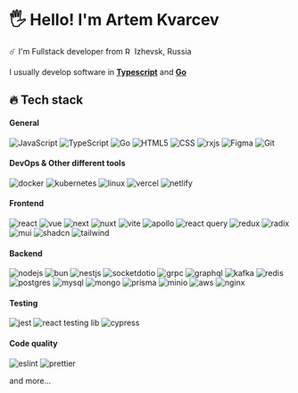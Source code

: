 <h1 align="left">🖐 Hello! I'm Artem Kvarcev</h1>

<p align="left">☄️ I'm Fullstack developer from <img src="https://cdn-icons-png.flaticon.com/512/197/197408.png" width="13" alt='Russia'> Izhevsk, Russia </p>

<p>
  I usually develop software in <a href="https://www.typescriptlang.org/" target="_blank"><b>Typescript</b></a> and <a href="https://go.dev/" target="_blank"><b>Go</b></a>
</p>

<h2 align="left" id="kvarcev-stack">🔥 Tech stack</h2>
<h4>General</h4>
<p>
  <img alt="JavaScript" src="https://img.shields.io/badge/-JavaScript-efd81c?style=for-the-badge&logo=javascript&logoColor=black" />
  <img alt="TypeScript" src="https://img.shields.io/badge/-TypeScript-2F74C0?style=for-the-badge&logo=typescript&logoColor=white" />
  <img alt="Go" src="https://img.shields.io/badge/-go-00A6D0?style=for-the-badge&logo=go&logoColor=white" />
  <img alt="HTML5" src="https://img.shields.io/badge/-html-F16429?style=for-the-badge&logo=html5&logoColor=white" />
  <img alt="CSS" src="https://img.shields.io/badge/-css-1572B6?style=for-the-badge&logo=css3&logoColor=white" />
  <img alt="rxjs" src="https://img.shields.io/badge/-rxjs-B7178C?style=for-the-badge&logo=reactivex&logoColor=white" />
  <img alt="Figma" src="https://img.shields.io/badge/-figma-A259FF?style=for-the-badge&logo=figma&logoColor=white" />
  <img alt="Git" src="https://img.shields.io/badge/-git-F34F29?style=for-the-badge&logo=git&logoColor=white" />
</p>

<h4>DevOps & Other different tools</h4>
<p>
  <img alt="docker" src="https://img.shields.io/badge/-docker-31798E?style=for-the-badge&logo=docker&logoColor=white" />  
  <img alt="kubernetes" src="https://img.shields.io/badge/-kubernetes-326CE5?style=for-the-badge&logo=kubernetes&logoColor=white" />
  <img alt="linux" src="https://img.shields.io/badge/-linux-FCC624?style=for-the-badge&logo=linux&logoColor=black" />
  <img alt="vercel" src="https://img.shields.io/badge/-vercel-000000?style=for-the-badge&logo=vercel&logoColor=white" />
  <img alt="netlify" src="https://img.shields.io/badge/-netlify-00C7B7?style=for-the-badge&logo=netlify&logoColor=white" />
</p>


<h4>Frontend</h4>
<p>
  <img alt="react" src="https://img.shields.io/badge/-React-45b8d8?style=for-the-badge&logo=react&logoColor=white" />
  <img alt="vue" src="https://img.shields.io/badge/-vue-42b883?style=for-the-badge&logo=vuedotjs&logoColor=white" />
  <img alt="next" src="https://img.shields.io/badge/-next-000000?style=for-the-badge&logo=nextdotjs&logoColor=white" />
  <img alt="nuxt" src="https://img.shields.io/badge/-nuxt-00dc82?style=for-the-badge&logo=nuxt&logoColor=white" />
  <img alt="vite" src="https://img.shields.io/badge/-vite-646CFF?style=for-the-badge&logo=vite&logoColor=white" />
  <img alt="apollo" src="https://img.shields.io/badge/-apollo-311C87?style=for-the-badge&logo=apollographql&logoColor=white" />
  <img alt="react query" src="https://img.shields.io/badge/-tanstack query-FF4154?style=for-the-badge&logo=reactquery&logoColor=white" />
  <img alt="redux" src="https://img.shields.io/badge/-redux-7248b6?style=for-the-badge&logo=redux&logoColor=white" />
  <img alt="radix" src="https://img.shields.io/badge/-radix-000000?style=for-the-badge&logo=radixui&logoColor=white" />
  <img alt="mui" src="https://img.shields.io/badge/-mui-0883ff?style=for-the-badge&logo=mui&logoColor=white" />
  <img alt="shadcn" src="https://img.shields.io/badge/-shadcn-000000?style=for-the-badge&logo=shadcnui&logoColor=white" />
  <img alt="tailwind" src="https://img.shields.io/badge/-tailwind-06B6D4?style=for-the-badge&logo=tailwindcss&logoColor=white" />
</p>

<h4>Backend</h4>
<p>
  <img alt="nodejs" src="https://img.shields.io/badge/-nodejs-6fa35f?style=for-the-badge&logo=nodedotjs&logoColor=white" />  
  <img alt="bun" src="https://img.shields.io/badge/-bun-f6ddcd?style=for-the-badge&logo=bun&logoColor=333" /> 
  <img alt="nestjs" src="https://img.shields.io/badge/-nestjs-E0234E?style=for-the-badge&logo=nestjs&logoColor=white" /> 
  <img alt="socketdotio" src="https://img.shields.io/badge/-socket io-010101?style=for-the-badge&logo=socketdotio&logoColor=white" /> 
  <img alt="grpc" src="https://img.shields.io/badge/-grpc-4285F4?style=for-the-badge&logo=google&logoColor=white" /> 
  <img alt="graphql" src="https://img.shields.io/badge/-graphql-E10098?style=for-the-badge&logo=graphql&logoColor=white" /> 
  <img alt="kafka" src="https://img.shields.io/badge/-kafka-231F20?style=for-the-badge&logo=apachekafka&logoColor=white" /> 
  <img alt="redis" src="https://img.shields.io/badge/-redis-FF4438?style=for-the-badge&logo=redis&logoColor=white" /> 
  <img alt="postgres" src="https://img.shields.io/badge/-postgres-4169E1?style=for-the-badge&logo=postgresql&logoColor=white" /> 
  <img alt="mysql" src="https://img.shields.io/badge/-mysql-4479A1?style=for-the-badge&logo=mysql&logoColor=white" /> 
  <img alt="mongo" src="https://img.shields.io/badge/-mongo-47A248?style=for-the-badge&logo=mongodb&logoColor=white" /> 
  <img alt="prisma" src="https://img.shields.io/badge/-prisma-2D3748?style=for-the-badge&logo=prisma&logoColor=white" /> 
  <img alt="minio" src="https://img.shields.io/badge/-minio-C72E49?style=for-the-badge&logo=minio&logoColor=white" /> 
  <img alt="aws" src="https://img.shields.io/badge/-aws s3-232F3E?style=for-the-badge&logo=amazonwebservices&logoColor=white" /> 
  <img alt="nginx" src="https://img.shields.io/badge/-nginx-009639?style=for-the-badge&logo=nginx&logoColor=white" /> 
</p>

<h4>Testing</h4>
<p>
  <img alt="jest" src="https://img.shields.io/badge/-jest-9a435c?style=for-the-badge&logo=jest&logoColor=white" />
  <img alt="react testing lib" src="https://img.shields.io/badge/-react testing lib-E33332?style=for-the-badge&logo=testinglibrary&logoColor=white" />
  <img alt="cypress" src="https://img.shields.io/badge/-cypress-5c5c5e?style=for-the-badge&logo=cypress&logoColor=white" />
</p>


<h4>Code quality</h4>
<p>
  <img alt="eslint" src="https://img.shields.io/badge/-eslint-4930bd?style=for-the-badge&logo=eslint&logoColor=white" />
  <img alt="prettier" src="https://img.shields.io/badge/-prettier-1a2b34?style=for-the-badge&logo=prettier&logoColor=white" />
</p>

and more...

